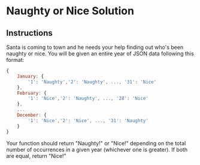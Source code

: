 # Naughty or Nice Solution

## Instructions
Santa is coming to town and he needs your help finding out who's been naughty or nice. You will be given an entire year of JSON data following this format:

```js
{
    January: {
        '1': 'Naughty','2': 'Naughty', ..., '31': 'Nice'
    },
    February: {
        '1': 'Nice','2': 'Naughty', ..., '28': 'Nice'
    },
    ...
    December: {
        '1': 'Nice','2': 'Nice', ..., '31': 'Naughty'
    }
}
```

Your function should return "Naughty!" or "Nice!" depending on the total number of occurrences in a given year (whichever one is greater). If both are equal, return "Nice!"

